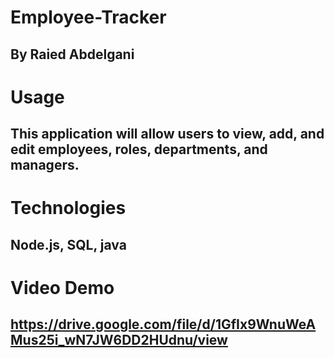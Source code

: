 # Employee-Tracker

## By Raied Abdelgani

# Usage

## This application will allow users to view, add, and edit employees, roles, departments, and managers.

# Technologies

## Node.js, SQL, java

# Video Demo

## https://drive.google.com/file/d/1GfIx9WnuWeAMus25i_wN7JW6DD2HUdnu/view
